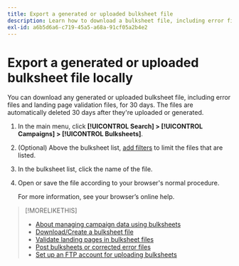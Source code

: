 ```yaml
---
title: Export a generated or uploaded bulksheet file
description: Learn how to download a bulksheet file, including error files and landing page validation files.
exl-id: a6b5d6a6-c719-45a5-a68a-91cf05a2b4e2
---
```

# Export a generated or uploaded bulksheet file locally

You can download any generated or uploaded bulksheet file, including error files and landing page validation files, for 30 days. The files are automatically deleted 30 days after they're uploaded or generated.

1. In the main menu, click **[!UICONTROL Search] > [!UICONTROL Campaigns] > [!UICONTROL Bulksheets]**.

1. (Optional) Above the bulksheet list, [add filters](/help/search-social-commerce/common-tasks/data-views/ad-hoc-settings/column-filter-apply-from-column-heading.md) to limit the files that are listed.

1. In the bulksheet list, click the name of the file.

1. Open or save the file according to your browser's normal procedure.

   For more information, see your browser’s online help.

>[!MORELIKETHIS]
>
>* [About managing campaign data using bulksheets](bulksheet-about.md)
>* [Download/Create a bulksheet file](/help/search-social-commerce/campaign-management/bulksheets/bulksheet-download.md)
>* [Validate landing pages in bulksheet files](bulksheet-validate-landing-pages.md)
>* [Post bulksheets or corrected error files](bulksheet-post.md)
>* [Set up an FTP account for uploading bulksheets](/help/search-social-commerce/campaign-management/bulksheets/bulksheet-ftp-account.md)
